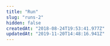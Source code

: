 ```yaml
---
title: "Run"
slug: "runs-2"
hidden: false
createdAt: "2018-08-24T19:53:41.977Z"
updatedAt: "2019-11-20T14:48:16.941Z"
---
```

